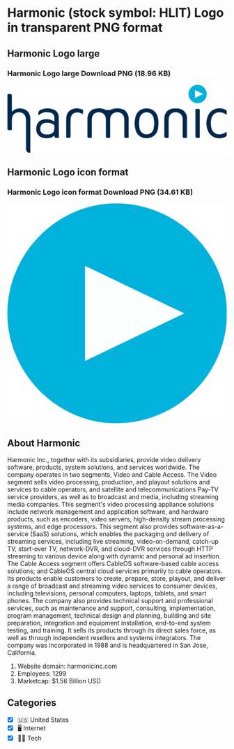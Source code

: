 # Harmonic (stock symbol: HLIT) Logo in transparent PNG format

## Harmonic Logo large

### Harmonic Logo large Download PNG (18.96 KB)

![Harmonic Logo large Download PNG (18.96 KB)](/img/orig/HLIT_BIG-c9bad909.png)

## Harmonic Logo icon format

### Harmonic Logo icon format Download PNG (34.61 KB)

![Harmonic Logo icon format Download PNG (34.61 KB)](/img/orig/HLIT-165bbb4b.png)

## About Harmonic

Harmonic Inc., together with its subsidiaries, provide video delivery software, products, system solutions, and services worldwide. The company operates in two segments, Video and Cable Access. The Video segment sells video processing, production, and playout solutions and services to cable operators, and satellite and telecommunications Pay-TV service providers, as well as to broadcast and media, including streaming media companies. This segment's video processing appliance solutions include network management and application software, and hardware products, such as encoders, video servers, high-density stream processing systems, and edge processors. This segment also provides software-as-a-service (SaaS) solutions, which enables the packaging and delivery of streaming services, including live streaming, video-on-demand, catch-up TV, start-over TV, network-DVR, and cloud-DVR services through HTTP streaming to various device along with dynamic and personal ad insertion. The Cable Access segment offers CableOS software-based cable access solutions; and CableOS central cloud services primarily to cable operators. Its products enable customers to create, prepare, store, playout, and deliver a range of broadcast and streaming video services to consumer devices, including televisions, personal computers, laptops, tablets, and smart phones. The company also provides technical support and professional services, such as maintenance and support, consulting, implementation, program management, technical design and planning, building and site preparation, integration and equipment installation, end-to-end system testing, and training. It sells its products through its direct sales force, as well as through independent resellers and systems integrators. The company was incorporated in 1988 and is headquartered in San Jose, California.

1. Website domain: harmonicinc.com
2. Employees: 1299
3. Marketcap: $1.56 Billion USD


## Categories
- [x] 🇺🇸 United States
- [x] 🖥️ Internet
- [x] 👩‍💻 Tech
